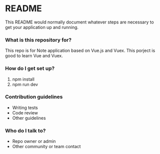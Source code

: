 # README #

This README would normally document whatever steps are necessary to get your application up and running.

### What is this repository for? ###

This repo is for Note application based on Vue.js and Vuex.
This porject is good to learn Vue and Vuex.

### How do I get set up? ###

1. npm install
2. npm run dev

### Contribution guidelines ###

* Writing tests
* Code review
* Other guidelines

### Who do I talk to? ###

* Repo owner or admin
* Other community or team contact
